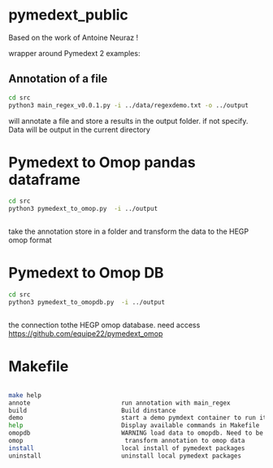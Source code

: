 # pymedext_public
Based on the work of Antoine Neuraz !

wrapper around Pymedext 2 examples:

## Annotation of a file

```bash
cd src
python3 main_regex_v0.0.1.py -i ../data/regexdemo.txt -o ../output 

```

will annotate a file and store a results in the output folder. if not specify. Data will be output in the current directory

# Pymedext to Omop pandas dataframe
```bash
cd src
python3 pymedext_to_omop.py  -i ../output 



```

take the annotation store in a folder and transform the data to the  HEGP omop format
# Pymedext to Omop DB
```bash
cd src
python3 pymedext_to_omopdb.py  -i ../output 



```


the connection tothe HEGP omop database. need access 	https://github.com/equipe22/pymedext_omop 

# Makefile

```bash

make help
annote                         run annotation with main_regex
build                          Build dinstance
demo                           start a demo pymdext container to run it
help                           Display available commands in Makefile
omopdb                         WARNING load data to omopdb. Need to be in the docker ( make demo)
omop                            transform annotation to omop data
install                        local install of pymedext packages
uninstall                      uninstall local pymedext packages

```
